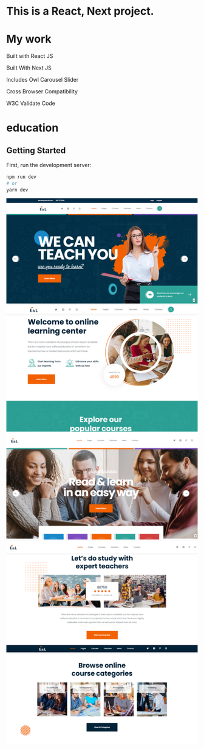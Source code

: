 # This is a React, Next project.

# My work

Built with React JS

Built With Next JS

Includes Owl Carousel Slider

Cross Browser Compatibility

W3C Validate Code

# education

## Getting Started

First, run the development server:

```bash
npm run dev
# or
yarn dev
```

<img src="public/assets/preview/1.png" alt="" style="max-width: 100%;">

<img src="public/assets/preview/2.png" alt="" style="max-width: 100%;">

<img src="public/assets/preview/3.png" alt="" style="max-width: 100%;">

<img src="public/assets/preview/4.png" alt="" style="max-width: 100%;">

<img src="public/assets/preview/5.png" alt="" style="max-width: 100%;">